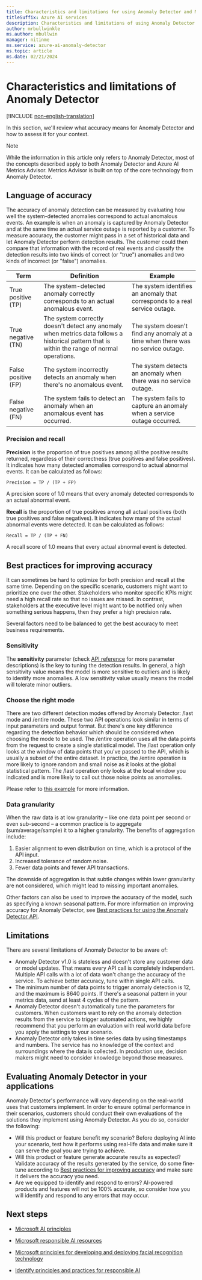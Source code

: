 ```yaml
---
title: Characteristics and limitations for using Anomaly Detector and Metrics Advisor
titleSuffix: Azure AI services
description: Characteristics and limitations of using Anomaly Detector and Metrics Advisor
author: mrbullwinkle
ms.author: mbullwin
manager: nitinme
ms.service: azure-ai-anomaly-detector
ms.topic: article
ms.date: 02/21/2024
---
```


# Characteristics and limitations of Anomaly Detector

[!INCLUDE [non-english-translation](../includes/non-english-translation.md)]

In this section, we'll review what accuracy means for Anomaly Detector and how to assess it for your context.

> [!NOTE]
> While the information in this article only refers to Anomaly Detector, most of the concepts described apply to both Anomaly Detector and Azure AI Metrics Advisor. Metrics Advisor is built on top of the core technology from Anomaly Detector.

## Language of accuracy

The accuracy of anomaly detection can be measured by evaluating how well the system-detected anomalies correspond to actual anomalous events. An example is when an anomaly is captured by Anomaly Detector and at the same time an actual service outage is reported by a customer. To measure accuracy, the customer might pass in a set of historical data and let Anomaly Detector perform detection results. The customer could then compare that information with the record of real events and classify the detection results into two kinds of correct (or "true") anomalies and two kinds of incorrect (or "false") anomalies.

| Term | Definition | Example |
|----|----|----|
| True positive (TP)| The system-detected anomaly correctly corresponds to an actual anomalous event. | The system identifies an anomaly that corresponds to a real service outage. |
| True negative (TN)| The system correctly doesn't detect any anomaly when metrics data follows a historical pattern that is within the range of normal operations. | The system doesn't find any anomaly at a time when there was no service outage.|
| False positive (FP)| The system incorrectly detects an anomaly when there's no anomalous event. | The system detects an anomaly when there was no service outage. |
| False negative (FN)| The system fails to detect an anomaly when an anomalous event has occurred. | The system fails to capture an anomaly when a service outage occurred. |

### Precision and recall

**Precision** is the proportion of true positives among all the positive results returned, regardless of their correctness (true positives and false positives). It indicates how many detected anomalies correspond to actual abnormal events. It can be calculated as follows:

`Precision = TP / (TP + FP)`

A precision score of 1.0 means that every anomaly detected corresponds to an actual abnormal event.

**Recall** is the proportion of true positives among all actual positives (both true positives and false negatives). It indicates how many of the actual abnormal events were detected. It can be calculated as follows:

`Recall = TP / (TP + FN)`

A recall score of 1.0 means that every actual abnormal event is detected.

## Best practices for improving accuracy

It can sometimes be hard to optimize for both precision and recall at the same time. Depending on the specific scenario, customers might want to prioritize one over the other. Stakeholders who monitor specific KPIs might need a high recall rate so that no issues are missed. In contrast, stakeholders at the executive level might want to be notified only when something serious happens, then they prefer a high precision rate.

Several factors need to be balanced to get the best accuracy to meet business requirements.

### Sensitivity

The **sensitivity** parameter (check [API reference](https://aka.ms/anomaly-detector-rest-api-ref) for more parameter descriptions) is the key to tuning the detection results. In general, a high sensitivity value means the model is more sensitive to outliers and is likely to identify more anomalies. A low sensitivity value usually means the model will tolerate minor outliers.

### Choose the right mode

There are two different detection modes offered by Anomaly Detector: /last mode and /entire mode. These two API operations look similar in terms of input parameters and output format. But there's one key difference regarding the detection behavior which should be considered when choosing the mode to be used. The /entire operation uses all the data points from the request to create a single statistical model. The /last operation only looks at the window of data points that you've passed to the API, which is usually a subset of the entire dataset. In practice, the /entire operation is more likely to ignore random and small noise as it looks at the global statistical pattern. The /last operation only looks at the local window you indicated and is more likely to call out those noise points as anomalies.

Please refer to [this example](/azure/ai-services/anomaly-detector/concepts/anomaly-detection-best-practices#when-to-use-batch-entire-or-latest-last-point-anomaly-detection) for more information.

### Data granularity

When the raw data is at low granularity – like one data point per second or even sub-second – a common practice is to aggregate (sum/average/sample) it to a higher granularity. The benefits of aggregation include:

1. Easier alignment to even distribution on time, which is a protocol of the API input.
1. Increased tolerance of random noise.
1. Fewer data points and fewer API transactions.

The downside of aggregation is that subtle changes within lower granularity are not considered, which might lead to missing important anomalies.

Other factors can also be used to improve the accuracy of the model, such as specifying a known seasonal pattern. For more information on improving accuracy for Anomaly Detector, see [Best practices for using the Anomaly Detector API](/azure/ai-services/anomaly-detector/concepts/anomaly-detection-best-practices).

## Limitations

There are several limitations of Anomaly Detector to be aware of:

- Anomaly Detector v1.0 is stateless and doesn't store any customer data or model updates. That means every API call is completely independent. Multiple API calls with a lot of data won't change the accuracy of the service. To achieve better accuracy, tune within single API calls.
- The minimum number of data points to trigger anomaly detection is 12, and the maximum is 8640 points. If there's a seasonal pattern in your metrics data, send at least 4 cycles of the pattern. 
- Anomaly Detector doesn't automatically tune the parameters for customers. When customers want to rely on the anomaly detection results from the service to trigger automated actions, we highly recommend that you perform an evaluation with real world data before you apply the settings to your scenario.
- Anomaly Detector only takes in time series data by using timestamps and numbers. The service has no knowledge of the context and surroundings where the data is collected. In production use, decision makers might need to consider knowledge beyond those measures.

## Evaluating Anomaly Detector in your applications

Anomaly Detector's performance will vary depending on the real-world uses that customers implement. In order to ensure optimal performance in their scenarios, customers should conduct their own evaluations of the solutions they implement using Anomaly Detector. As you do so, consider the following:

- Will this product or feature benefit my scenario? Before deploying AI into your scenario, test how it performs using real-life data and make sure it can serve the goal you are trying to achieve.
- Will this product or feature generate accurate results as expected? Validate accuracy of the results generated by the service, do some fine-tune according to [Best practices for improving accuracy](#best-practices-for-improving-accuracy) and make sure it delivers the accuracy you need.
- Are we equipped to identify and respond to errors? AI-powered products and features will not be 100% accurate, so consider how you will identify and respond to any errors that may occur.

## Next steps

* [Microsoft AI principles](https://www.microsoft.com/ai/responsible-ai)

* [Microsoft responsible AI resources](https://www.microsoft.com/ai/responsible-ai-resources)

* [Microsoft principles for developing and deploying facial recognition technology](https://blogs.microsoft.com/wp-content/uploads/prod/sites/5/2018/12/MSFT-Principles-on-Facial-Recognition.pdf)

* [Identify principles and practices for responsible AI](/training/paths/responsible-ai-business-principles/)
